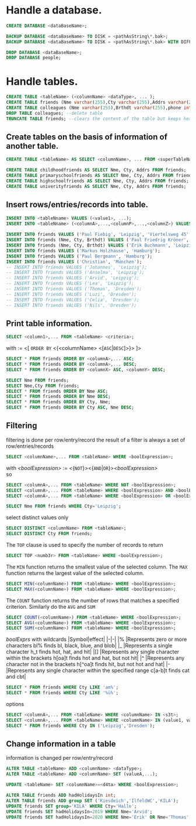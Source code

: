 # Handle a database.
```SQL
CREATE DATABASE <dataBaseName>;

BACKUP DATABASE <dataBaseName> TO DISK = <pathAsString\*.bak>;
BACKUP DATABASE <dataBaseName> TO DISK = <pathAsString\*.bak> WITH DIFFERENTIAL;

DROP DATABASE <dataBaseName>;
DROP DATABASE people;
```

# Handle tables.
```SQL
CREATE TABLE <tableName> (<columnName> <dataType>, ... );
CREATE TABLE friends (Nme varchar(255),Cty varchar(255),Addrs varchar(255),Brthdt varchar(255),phone int);
CREATE TABLE colleagues (Nme varchar(255),Brthdt varchar(255),phone int,e-mail varchar(255));
DROP TABLE colleagues; --delete table
TRUNCATE TABLE friends; --clears the content of the table but keeps heading/top row
```

## Create tables on the basis of information of another table.
```SQL
CREATE TABLE <tableName> AS SELECT <columnName>, ... FROM <superTableName>;

CREATE TABLE childhoodfriends AS SELECT Nme, Cty, Addrs FROM friends;
CREATE TABLE primaryschoolfriends AS SELECT Nme, Cty, Addrs FROM friends;
CREATE TABLE highschoolfriends AS SELECT Nme, Cty, Addrs FROM friends;
CREATE TABLE univerityfriends AS SELECT Nme, Cty, Addrs FROM friends;
```

## Insert rows/entries/records into table.
```SQL
INSERT INTO <tableNname> VALUES (<value1>, ...); 
INSERT INTO <tableNname> (<columnA>,...,<columnP>,...,<columnZ>) VALUES (<valueA>,...,<valueP>,...,<valueZ>);
 
INSERT INTO friends VALUES ('Paul Fiebig', 'Leipzig', 'Viertelsweg 45', '14.08.2000'); 
INSERT INTO friends (Nme, Cty, Brthdt) VALUES ('Paul Friedrig Kröner', 'Leipzig', '21.12.2000');
INSERT INTO friends (Nme, Cty, Brthdt) VALUES ('Erik Buchmann', 'Leipzig', '30.01.2001');
INSERT INTO friends VALUES ('Markus Holzhause', 'Hamburg');
INSERT INTO friends VALUES ('Paul Bergmann', 'Hamburg');
INSERT INTO friends VALUES ('Christian', 'München');
-- INSERT INTO friends VALUES ('Johannes', 'Leipzig');
-- INSERT INTO friends VALUES ('Anselma', 'Leipzig');
-- INSERT INTO friends VALUES ('Arvid', 'Leipzig');
-- INSERT INTO friends VALUES ('Lea', 'Leipzig');
-- INSERT INTO friends VALUES ('Thomas', 'Dresden');
-- INSERT INTO friends VALUES ('Luzi', 'Dresden');
-- INSERT INTO friends VALUES ('Celia', 'Dresden');
-- INSERT INTO friends VALUES ('Nils', 'Dresden');
```

## Print table information.
```SQL
SELECT <column1>,... FROM <tableName> <criteria>;
```
with _<criteria>_ := <[ `ORDER BY` <{\<columnName> <[`ASC`|`DESC`]>}> ]>
```SQL
SELECT * FROM friends ORDER BY <columnA>,... ASC;
SELECT * FROM friends ORDER BY <columnA>,... DESC;
SELECT * FROM friends ORDER BY <columnX> ASC, <columnY> DESC; 
```
```SQL
SELECT Nme FROM friends;
SELECT Nme,Cty FROM friends;
SELECT * FROM friends ORDER BY Nme ASC;
SELECT * FROM friends ORDER BY Nme DESC;
SELECT * FROM friends ORDER BY Cty, Nme; 
SELECT * FROM friends ORDER BY Cty ASC, Nme DESC; 
```

## Filtering
filtering is done per row/entry/record
the result of a filter is always a set of row/entries/records

```SQL
SELECT <columnName>,... FROM <tableName> WHERE <boolExpression>;
```
with _\<boolExpression>_ := <{`NOT`}><{`AND`|`OR`}>_\<boolExpression>_  
so
```SQL
SELECT <columnA>,... FROM <tableName> WHERE NOT <boolExpression>;
SELECT <columnA>,... FROM <tableName> WHERE <boolExpression> AND <boolExpression>;
SELECT <columnA>,... FROM <tableName> WHERE <boolExpression> OR <boolExpression>;
```
```SQL
SELECT Nme FROM friends WHERE Cty='Leipzig';
```

select distinct values only
```SQL
SELECT DISTINCT <columnName> FROM <tableName>;
SELECT DISTINCT Cty FROM friends;
```

The `TOP` clause is used to specify the number of records to return
```SQL
SELECT TOP <numb3r> FROM <tableName> WHERE <boolExpression>;
```

The `MIN` function returns the smallest value of the selected column.
The `MAX` function returns the largest value of the selected column.
```SQL
SELECT MIN(<columnName>) FROM <tableName> WHERE <boolExpression>;
SELECT MAX(<columnName>) FROM <tableName> WHERE <boolExpression>;
```

The `COUNT` function returns the number of rows that matches a specified criterion. Similarly do the `AVG` and `SUM`
```SQL
SELECT COUNT(<columnName>) FROM <tableName> WHERE <boolExpression>;
SELECT AVG(<columnName>) FROM <tableName> WHERE <boolExpression>;
SELECT SUM(<columnName>) FROM <tableName> WHERE <boolExpression>;
```

_boolExprs_ with wildcards
|Symbol|effect|
|-|-|
|%   |Represents zero or more characters   bl% finds bl, black, blue, and blob|
|_   |Represents a single character   h_t finds hot, hat, and hit|
|[]  |Represents any single character within the brackets   h[oa]t finds hot and hat, but not hit|
|^   |Represents any character not in the brackets   h[^oa]t finds hit, but not hot and hat|
|-   |Represents any single character within the specified range   c[a-b]t finds cat and cbt|
```SQL
SELECT * FROM friends WHERE Cty LIKE 'am%';
SELECT * FROM friends WHERE Cty LIKE '%ü%';
```

options 
```SQL
SELECT <columnA>,... FROM <tableName> WHERE <columnName> IN <s3t>;
SELECT <columnA>,... FROM <tableName> WHERE <columnName> IN (value1, value2, ...);
SELECT * FROM friends WHERE Cty IN ('Leipzig','Dresden');
```

## Change information in a table
information is changed per row/entry/record
```SQL
ALTER TABLE <tableName> ADD <columnName> <dataType>;
ALTER TABLE <tableName> ADD <columnName> SET (valueA,...);

UPDATE <tableName> SET <columnName>=<d4ta> WHERE <boolExpression>;

ALTER TABLE friends ADD hadHolidaysIn int;
ALTER TABLE friends ADD group SET ('Kiesdeich','IlfeldWC','KILA');
UPDATE friends SET group='KILA' WHERE Cty='Halle';
UPDATE friends SET hadHolidaysIn=2019 WHERE Nme='Arvid';
UPDATE friends SET hadHolidaysIn=2020 WHERE Nme='Erik' OR Nme='Thomas' OR Nme='Markus' OR Nme='Christian' OR Nme='Daniel';
```


